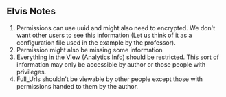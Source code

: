 ## Elvis Notes
1. Permissions can use uuid and might also need to encrypted. We don't want other users to see this information (Let us think of it as a configuration file used in the example by the professor). 
2. Permission might also be missing some information
3. Everything in the View (Analytics Info) should be restricted. This sort of information may only be accessible by author or those people with privileges.
4. Full_Urls shouldn't be viewable by other people except those with permissions handed to them by the author.
